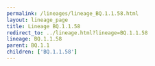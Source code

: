 ```yaml
---
permalink: /lineages/lineage_BQ.1.1.58.html
layout: lineage_page
title: Lineage BQ.1.1.58
redirect_to: ../lineage.html?lineage=BQ.1.1.58
lineage: BQ.1.1.58
parent: BQ.1.1
children: ['BQ.1.1.58']
---
```

